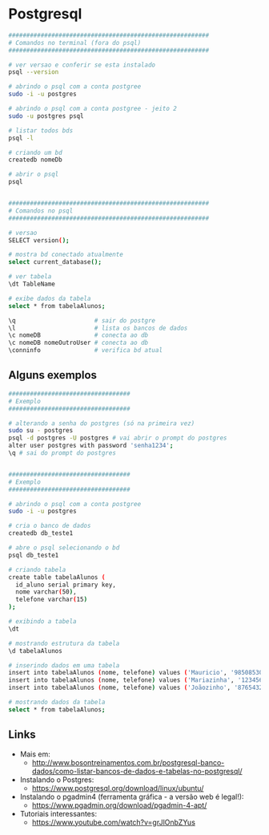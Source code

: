 # Postgresql

~~~bash
########################################################
# Comandos no terminal (fora do psql)
########################################################

# ver versao e conferir se esta instalado 
psql --version 

# abrindo o psql com a conta postgree
sudo -i -u postgres 

# abrindo o psql com a conta postgree - jeito 2
sudo -u postgres psql

# listar todos bds
psql -l 

# criando um bd
createdb nomeDb

# abrir o psql
psql


########################################################
# Comandos no psql
########################################################

# versao
SELECT version(); 

# mostra bd conectado atualmente
select current_database(); 

# ver tabela
\dt TableName 

# exibe dados da tabela
select * from tabelaAlunos;

\q                      # sair do postgre
\l                      # lista os bancos de dados
\c nomeDB               # conecta ao db
\c nomeDB nomeOutroUser # conecta ao db
\conninfo               # verifica bd atual
~~~

## Alguns exemplos

~~~bash
################################## 
# Exemplo
##################################

# alterando a senha do postgres (só na primeira vez)
sudo su - postgres
psql -d postgres -U postgres # vai abrir o prompt do postgres
alter user postgres with password 'senha1234';
\q # sai do prompt do postgres


################################## 
# Exemplo
##################################

# abrindo o psql com a conta postgree
sudo -i -u postgres 

# cria o banco de dados 
createdb db_teste1

# abre o psql selecionando o bd 
psql db_teste1 

# criando tabela
create table tabelaAlunos (
  id_aluno serial primary key,
  nome varchar(50),
  telefone varchar(15)
);

# exibindo a tabela
\dt

# mostrando estrutura da tabela
\d tabelaAlunos

# inserindo dados em uma tabela
insert into tabelaAlunos (nome, telefone) values ('Mauricio', '985085305');
insert into tabelaAlunos (nome, telefone) values ('Mariazinha', '12345678');
insert into tabelaAlunos (nome, telefone) values ('Joãozinho', '87654321');

# mostrando dados da tabela
select * from tabelaAlunos;
~~~

## Links

- Mais em: 
  - <http://www.bosontreinamentos.com.br/postgresql-banco-dados/como-listar-bancos-de-dados-e-tabelas-no-postgresql/>
- Instalando o Postgres: 
  - <https://www.postgresql.org/download/linux/ubuntu/>
- Instalando o pgadmin4 (ferramenta gráfica - a versão web é legal!): 
  - <https://www.pgadmin.org/download/pgadmin-4-apt/>
- Tutoriais interessantes: 
  - <https://www.youtube.com/watch?v=grJlOnbZYus>
